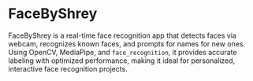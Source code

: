# FaceByShrey
FaceByShrey is a real-time face recognition app that detects faces via webcam, recognizes known faces, and prompts for names for new ones. Using OpenCV, MediaPipe, and `face_recognition`, it provides accurate labeling with optimized performance, making it ideal for personalized, interactive face recognition projects.
